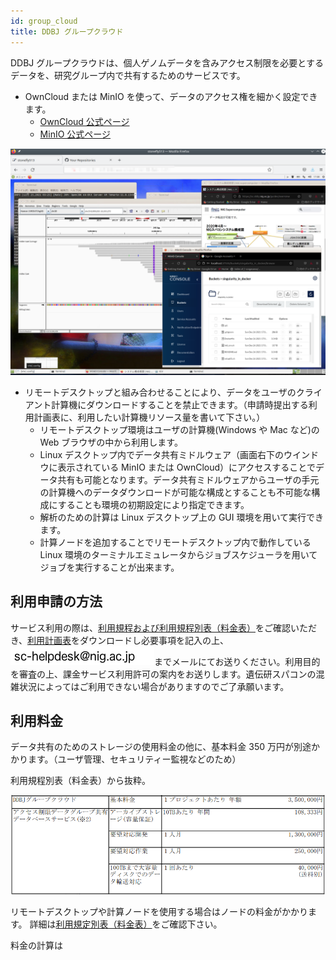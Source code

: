 ```yaml
---
id: group_cloud
title: DDBJ グループクラウド
---
```



DDBJ グループクラウドは、個人ゲノムデータを含みアクセス制限を必要とするデータを、研究グループ内で共有するためのサービスです。

- OwnCloud または MinIO を使って、データのアクセス権を細かく設定できます。
  - [OwnCloud 公式ページ](https://owncloud.com/)
  - [MinIO 公式ページ](https://min.io/)

![](group_cloud_fig.png)

- リモートデスクトップと組み合わせることにより、データをユーザのクライアント計算機にダウンロードすることを禁止できます。（申請時提出する利用計画表に、利用したい計算機リソース量を書いて下さい。）
    - リモートデスクトップ環境はユーザの計算機(Windows や Mac など)の Web ブラウザの中から利用します。
    - Linux デスクトップ内でデータ共有ミドルウェア（画面右下のウインドウに表示されている MinIO または OwnCloud）にアクセスすることでデータ共有も可能となります。データ共有ミドルウェアからユーザの手元の計算機へのデータダウンロードが可能な構成とすることも不可能な構成にすることも環境の初期設定により指定できます。
    - 解析のための計算は Linux デスクトップ上の GUI 環境を用いて実行できます。
    - 計算ノードを追加することでリモートデスクトップ内で動作している Linux 環境のターミナルエミュレータからジョブスケジューラを用いてジョブを実行することが出来ます。



## 利用申請の方法

 サービス利用の際は、[利用規程および利用規程別表（料金表）](../application/use_policy.md)をご確認いただき、[利用計画表](../application/resource_extension.md)をダウンロードし必要事項を記入の上、![](sc-helpdesk.png)までメールにてお送りください。利用目的を審査の上、課金サービス利用許可の案内をお送りします。遺伝研スパコンの混雑状況によってはご利用できない場合がありますのでご了承願います。


## 利用料金

データ共有のためのストレージの使用料金の他に、基本料金 350 万円が別途かかります。（ユーザ管理、セキュリティー監視などのため）


利用規程別表（料金表）から抜粋。


![](ddbj_group_cloud_price_table.png)


リモートデスクトップや計算ノードを使用する場合はノードの料金がかかります。
詳細は[利用規定別表（料金表）](../application/use_policy.md)をご確認下さい。


料金の計算は
